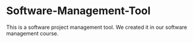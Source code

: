 # Software-Management-Tool
This is a software project management tool. We created it in our software management course.
